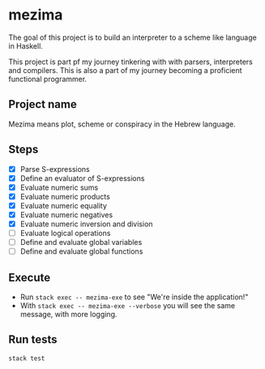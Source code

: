 # mezima

The goal of this project is to build an interpreter to a scheme like language in Haskell.

This project is part pf my journey tinkering with with parsers, interpreters and compilers. This is also a part of my journey becoming a proficient functional programmer.

## Project name

Mezima means plot, scheme or conspiracy in the Hebrew language.

## Steps

- [x] Parse S-expressions
- [x] Define an evaluator of S-expressions
- [x] Evaluate numeric sums
- [x] Evaluate numeric products
- [x] Evaluate numeric equality
- [x] Evaluate numeric negatives
- [x] Evaluate numeric inversion and division
- [ ] Evaluate logical operations
- [ ] Define and evaluate global variables
- [ ] Define and evaluate global functions

## Execute

- Run `stack exec -- mezima-exe` to see "We're inside the application!"
- With `stack exec -- mezima-exe --verbose` you will see the same message, with more logging.

## Run tests

`stack test`
